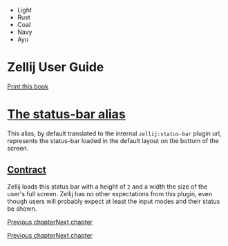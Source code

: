 - Light
- Rust
- Coal
- Navy
- Ayu

# Zellij User Guide

[Print this book](print.html "Print this book")

# [The status-bar alias](status-bar-alias.html\#the-status-bar-alias)

This alias, by default translated to the internal `zellij:status-bar` plugin url, represents the status-bar loaded in the default layout on the bottom of the screen.

## [Contract](status-bar-alias.html\#contract)

Zellij loads this status bar with a height of `2` and a width the size of the user's full screen. Zellij has no other expectations from this plugin, even though users will probably expect at least the input modes and their status be shown.

[Previous chapter](tab-bar-alias.html "Previous chapter")[Next chapter](strider-alias.html "Next chapter")

[Previous chapter](tab-bar-alias.html "Previous chapter")[Next chapter](strider-alias.html "Next chapter")

